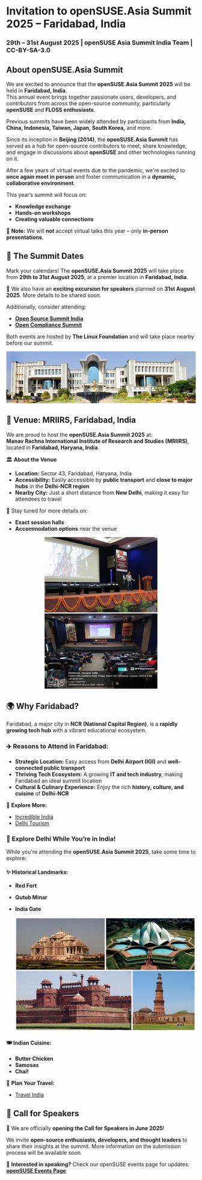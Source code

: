 
# Invitation to openSUSE.Asia Summit 2025 – Faridabad, India  
### 29th – 31st August 2025 | openSUSE Asia Summit India Team | CC-BY-SA-3.0  

## About openSUSE.Asia Summit 
We are excited to announce that the **openSUSE.Asia Summit 2025** will be held in **Faridabad, India**.  
This annual event brings together passionate users, developers, and contributors from across the open-source community, particularly **openSUSE** and **FLOSS enthusiasts**.  

Previous summits have been widely attended by participants from **India, China, Indonesia, Taiwan, Japan, South Korea,** and more.  

Since its inception in **Beijing (2014)**, the **openSUSE.Asia Summit** has served as a hub for open-source contributors to meet, share knowledge, and engage in discussions about **openSUSE** and other technologies running on it.  

After a few years of virtual events due to the pandemic, we're excited to **once again meet in person** and foster communication in a **dynamic, collaborative environment**.  

This year’s summit will focus on:  
- **Knowledge exchange**  
- **Hands-on workshops**  
- **Creating valuable connections**  

📢 **Note:** We will **not** accept virtual talks this year – only **in-person presentations**.  

## 📅 The Summit Dates  
Mark your calendars! The **openSUSE.Asia Summit 2025** will take place from **29th to 31st August 2025**, at a premier location in **Faridabad, India**.  

🎉 We also have an **exciting excursion for speakers** planned on **31st August 2025**. More details to be shared soon.  

Additionally, consider attending:  
- [**Open Source Summit India**](https://events.linuxfoundation.org/open-source-summit-india/)  
- [**Open Compliance Summit**](https://events.linuxfoundation.org/open-compliance-summit/)  

Both events are hosted by **The Linux Foundation** and will take place nearby before our summit.  

![](/assets/images/2025-03-21/mr.png)
## 📍 Venue: MRIIRS, Faridabad, India  
We are proud to host the **openSUSE.Asia Summit 2025** at:  
**Manav Rachna International Institute of Research and Studies (MRIIRS)**, located in **Faridabad, Haryana, India**.  

🏛️ **About the Venue**  
- **Location:** Sector 43, Faridabad, Haryana, India  
- **Accessibility:** Easily accessible by **public transport** and **close to major hubs** in the **Delhi-NCR region**  
- **Nearby City:** Just a short distance from **New Delhi**, making it easy for attendees to travel  

📌 Stay tuned for more details on:  
- **Exact session halls**  
- **Accommodation options** near the venue

<p align="center">
  <img src="/assets/images/2025-03-21/stage (1).png" alt="Image 1" width="300" height="200">
  <img src="/assets/images/2025-03-21/audi.png" alt="Image 2" width="300" height="200">
</p>



## 🌍 Why Faridabad?  
Faridabad, a major city in **NCR (National Capital Region)**, is a **rapidly growing tech hub** with a vibrant educational ecosystem.  

### ✈️ Reasons to Attend in Faridabad:  
- **Strategic Location:** Easy access from **Delhi Airport (IGI)** and **well-connected public transport**  
- **Thriving Tech Ecosystem:** A growing **IT and tech industry**, making Faridabad an ideal summit location  
- **Cultural & Culinary Experience:** Enjoy the rich **history, culture, and cuisine** of **Delhi-NCR**  

📌 **Explore More:**  
- [Incredible India](https://www.incredibleindia.org/)  
- [Delhi Tourism](https://delhitourism.gov.in/)  

### 🏰 Explore Delhi While You’re in India!  
While you're attending the **openSUSE.Asia Summit 2025**, take some time to explore:  

#### ✨ **Historical Landmarks:**  
- **Red Fort**  
- **Qutub Minar**  
- **India Gate**

  <p align="center">
  <img src="/assets/images/2025-03-21/delhi.png" alt="Centered Image" width="600">
</p>

#### 🍽️ **Indian Cuisine:**  
- **Butter Chicken**  
- **Samosas**  
- **Chai!**  

📌 **Plan Your Travel:**  
- [Travel India](https://www.lonelyplanet.com/india)  

## 🎤 Call for Speakers  
📢 We are officially **opening the Call for Speakers in June 2025**!  

We invite **open-source enthusiasts, developers, and thought leaders** to share their insights at the summit. More information on the submission process will be available soon.  

🎯 **Interested in speaking?** Check our openSUSE events page for updates:  
[**openSUSE Events Page**](https://events.opensuse.org/)  
